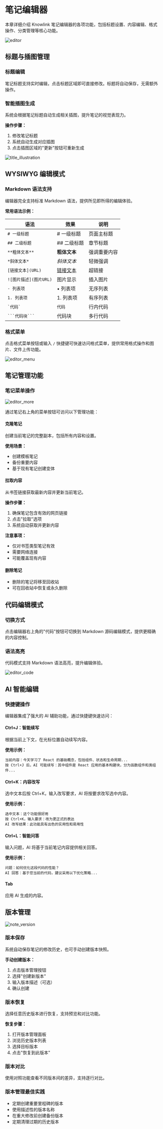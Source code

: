 # 笔记编辑器

本章详细介绍 Knowlink 笔记编辑器的各项功能，包括标题设置、内容编辑、格式操作、分类管理等核心功能。

![editor](/editor.png)

## 标题与插图管理

### 标题编辑

笔记标题支持实时编辑，点击标题区域即可直接修改。标题将自动保存，无需额外操作。

### 智能插图生成

系统会根据笔记标题自动生成相关插图，提升笔记的视觉表现力。

**操作步骤：**

1. 修改笔记标题
2. 系统自动生成对应插图
3. 点击插图区域的"更新"按钮可重新生成

![title_illustration](/title_illustration.png)

## WYSIWYG 编辑模式

### Markdown 语法支持

编辑器完全支持标准 Markdown 语法，提供所见即所得的编辑体验。

**常用语法示例：**

| 语法                   | 效果            | 说明         |
| ---------------------- | --------------- | ------------ |
| `# 一级标题`           | # 一级标题      | 页面主标题   |
| `## 二级标题`          | ## 二级标题     | 章节标题     |
| `**粗体文本**`         | **粗体文本**    | 强调重要内容 |
| `*斜体文本*`           | _斜体文本_      | 轻微强调     |
| `[链接文本](URL)`      | [链接文本](URL) | 超链接       |
| `![图片描述](图片URL)` | 图片显示        | 插入图片     |
| `- 列表项`             | • 列表项        | 无序列表     |
| `1. 列表项`            | 1. 列表项       | 有序列表     |
| `` `代码` ``           | `代码`          | 行内代码     |
| ` ```代码块``` `       | 代码块          | 多行代码     |

### 格式菜单

点击格式菜单按钮或输入 `/` 快捷键可快速访问格式菜单，提供常用格式操作和图片、文件上传功能。

![editor_menu](/editor_menu.png)

## 笔记管理功能

### 笔记菜单操作

![editor_more](/editor_more.png)

通过笔记右上角的菜单按钮可访问以下管理功能：

#### 克隆笔记

创建当前笔记的完整副本，包括所有内容和设置。

**使用场景：**

- 创建模板笔记
- 备份重要内容
- 基于现有笔记创建变体

#### 拉取内容

从书签链接获取最新内容并更新当前笔记。

**操作步骤：**

1. 确保笔记包含有效的网页链接
2. 点击"拉取"选项
3. 系统自动获取并更新内容

**注意事项：**

- 仅对书签类型笔记有效
- 需要网络连接
- 可能覆盖现有内容

#### 删除笔记

- 删除的笔记将移至回收站
- 可在回收站中恢复或永久删除

## 代码编辑模式

### 切换方式

点击编辑器右上角的"代码"按钮可切换到 Markdown 源码编辑模式，提供更精确的内容控制。

### 语法高亮

代码模式支持 Markdown 语法高亮，提升编辑体验。

![editor_code](/editor_code.png)

## AI 智能编辑

### 快捷键操作

编辑器集成了强大的 AI 辅助功能，通过快捷键快速访问：

#### Ctrl+J：智能续写

根据当前上下文，在光标位置自动续写内容。

**使用示例：**

```
当前内容：今天学习了 React 的基础概念，包括组件、状态和生命周期...
按 Ctrl+J 后，AI 可能续写：其中组件是 React 应用的基本构建块，分为函数组件和类组件...
```

#### Ctrl+K：内容改写

选中文本后按 Ctrl+K，输入改写要求，AI 将按要求改写选中内容。

**使用示例：**

```
选中文本：这个功能很好用
按 Ctrl+K，输入要求：改为更正式的表达
AI 改写结果：此功能具有出色的实用性和易用性
```

#### Ctrl+L：智能问答

输入问题，AI 将基于当前笔记内容提供相关回答。

**使用示例：**

```
问题：如何优化这段代码的性能？
AI 回答：基于您当前的代码，建议采用以下优化策略...
```

#### Tab

应用 AI 生成的内容。

## 版本管理

![note_version](/note_version.png)

### 版本保存

系统自动保存笔记的修改历史，也可手动创建版本快照。

**手动创建版本：**

1. 点击版本管理按钮
2. 选择"创建新版本"
3. 输入版本描述（可选）
4. 确认创建

### 版本恢复

选择任意历史版本进行恢复，支持预览和对比功能。

**恢复步骤：**

1. 打开版本管理面板
2. 浏览历史版本列表
3. 选择目标版本
4. 点击"恢复到此版本"

### 版本对比

使用对照功能查看不同版本间的差异，支持逐行对比。

### 版本管理最佳实践

- 定期创建重要里程碑的版本
- 使用描述性的版本名称
- 在重大修改前创建备份版本
- 定期清理过期的历史版本
